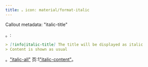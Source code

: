 ```yaml
---
title: 。icon: material/format-italic
---
```


Callout metadata: "italic-title"

。:

```md
> [!info|italic-title] The title will be displayed as italic
> Content is shown as usual
```

。["italic-all"](../combined-styling/page-18.md)
页:1["italic-content"](../content-styling/page-8.md)。

